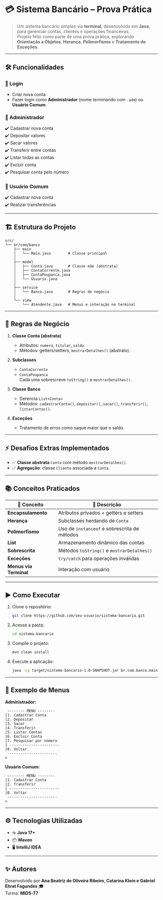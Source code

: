 # 💳 Sistema Bancário – Prova Prática  

> Um sistema bancário simples via **terminal**, desenvolvido em **Java**, para gerenciar contas, clientes e operações financeiras.  
> Projeto feito como parte de uma prova prática, explorando **Orientação a Objetos**, **Herança**, **Polimorfismo** e **Tratamento de Exceções**.  

---

## 🛠 Funcionalidades  

### 👤 Login
- Criar nova conta.  
- Fazer login como **Administrador** (nome terminando com `.adm`) ou **Usuário Comum**.  

### 🔑 Administrador  
✔️ Cadastrar nova conta  
✔️ Depositar valores  
✔️ Sacar valores  
✔️ Transferir entre contas  
✔️ Listar todas as contas  
✔️ Excluir conta  
✔️ Pesquisar conta pelo número  

### 👥 Usuário Comum  
✔️ Cadastrar nova conta  
✔️ Realizar transferências  

---

## 🏗 Estrutura do Projeto  

```
src/
└── br/com/banco
    ├── main
    │   └── Main.java        # Classe principal
    │
    ├── model
    │   ├── Conta.java       # Classe mãe (abstrata)
    │   ├── ContaCorrente.java
    │   ├── ContaPoupanca.java
    │   └── Usuario.java
    │
    ├── service
    │   └── Banco.java       # Regras de negócio
    │
    └── view
        └── Atendente.java   # Menus e interação no terminal
```

---

## 📖 Regras de Negócio  

1. **Classe Conta (abstrata)**  
   - Atributos: `numero`, `titular`, `saldo`.  
   - Métodos: getters/setters, `mostrarDetalhes()` (abstrato).  

2. **Subclasses**  
   - `ContaCorrente`  
   - `ContaPoupanca`  
   Cada uma sobrescreve `toString()` e `mostrarDetalhes()`.  

3. **Classe Banco**  
   - Gerencia `List<Conta>`  
   - Métodos: `cadastrarConta()`, `depositar()`, `sacar()`, `transferir()`, `listarContas()`.  

4. **Exceções**  
   - Tratamento de erros como saque maior que o saldo.  

---

## ⚡ Desafios Extras Implementados  

- ✅ **Classe abstrata** `Conta` com método `mostrarDetalhes()`.  
- ✅ **Agregação**: classe `Cliente` associada a `Conta`.  

---

## 📚 Conceitos Praticados  

| 🧩 Conceito              | 📘 Descrição                                                                 |
|--------------------------|-----------------------------------------------------------------------------|
| **Encapsulamento**       | Atributos privados + getters e setters                                      |
| **Herança**              | Subclasses herdando de `Conta`                                              |
| **Polimorfismo**         | Uso de `instanceof` e sobrescrita de métodos                                |
| **List**                 | Armazenamento dinâmico das contas                                           |
| **Sobrescrita**          | Métodos `toString()` e `mostrarDetalhes()`                                  |
| **Exceções**             | `try/catch` para operações inválidas                                        |
| **Menus via Terminal**   | Interação com usuário                                                       |

---

## ▶️ Como Executar  

1. Clone o repositório:  
   ```bash
   git clone https://github.com/seu-usuario/sistema-bancario.git
   ```
2. Acesse a pasta:  
   ```bash
   cd sistema-bancario
   ```
3. Compile o projeto:  
   ```bash
   mvn clean install
   ```
4. Execute a aplicação:  
   ```bash
   java -cp target/sistema-bancario-1.0-SNAPSHOT.jar br.com.banco.main.Main
   ```

---

## 📌 Exemplo de Menus  

**Administrador:**  
```
 -------- MENU --------
|1. Cadastrar Conta
|2. Depositar
|3. Sacar
|4. Transferir
|5. Listar Contas
|6. Excluir Conta
|7. Pesquisar por número
| -----------------------
|0. Voltar
 -----------------------
>
```

**Usuário Comum:**  
```
 -------- MENU --------
|1. Cadastrar Conta
|2. Transferir
| -----------------------
|0. Voltar
 -----------------------
>
```

---

## ⚙️ Tecnologias Utilizadas  

- ☕ **Java 17+**  
- 📦 **Maven**  
- 🖥 **IntelliJ IDEA**  

---

## ✨ Autores  

Desenvolvido por **Ana Beatriz de Oliveira Ribeiro, Catarina Klein e Gabriel Ehrat Fagundes** 🎓  
Turma: **MIDS-77**  
